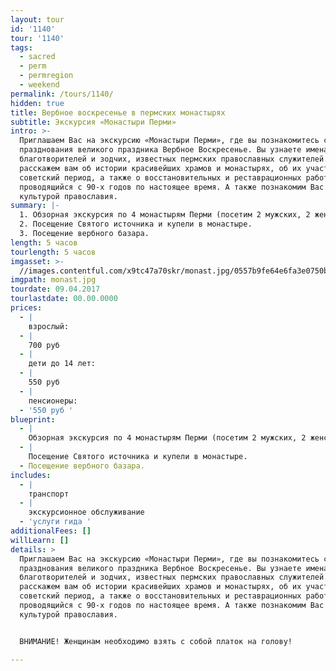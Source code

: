 ```yaml
---
layout: tour
id: '1140'
tour: '1140'
tags:
  - sacred
  - perm
  - permregion
  - weekend
permalink: /tours/1140/
hidden: true
title: Вербное воскресенье в пермских монастырях
subtitle: Экскурсия «Монастыри Перми»
intro: >-
  Приглашаем Вас на экскурсию «Монастыри Перми», где вы познакомитесь с историей
  празднования великого праздника Вербное Воскресенье. Вы узнаете имена первых
  благотворителей и зодчих, известных пермских православных служителей. Мы
  расскажем вам об истории красивейших храмов и монастырях, об их участи в
  советский период, а также о восстановительных и реставрационных работах,
  проводящийся с 90-х годов по настоящее время. А также познакомим Вас к
  культурой православия. 
summary: |-
  1. Обзорная экскурсия по 4 монастырям Перми (посетим 2 мужских, 2 женских). 
  2. Посещение Святого источника и купели в монастыре. 
  3. Посещение вербного базара. 
length: 5 часов
tourlength: 5 часов
imgasset: >-
  //images.contentful.com/x9tc47a70skr/monast.jpg/0557b9fe64e6fa3e0750b55dba0a6832/monast.jpg
imgpath: monast.jpg
tourdate: 09.04.2017
tourlastdate: 00.00.0000
prices:
  - |
    взрослый:
  - |
    700 руб 
  - |
    дети до 14 лет:
  - |
    550 руб 
  - |
    пенсионеры:
  - '550 руб '
blueprint:
  - |
    Обзорная экскурсия по 4 монастырям Перми (посетим 2 мужских, 2 женских).
  - |
    Посещение Святого источника и купели в монастыре.
  - Посещение вербного базара.
includes:
  - |
    транспорт
  - |
    экскурсионное обслуживание
  - 'услуги гида '
additionalFees: []
willLearn: []
details: >
  Приглашаем Вас на экскурсию «Монастыри Перми», где вы познакомитесь с историей
  празднования великого праздника Вербное Воскресенье. Вы узнаете имена первых
  благотворителей и зодчих, известных пермских православных служителей. Мы
  расскажем вам об истории красивейших храмов и монастырях, об их участи в
  советский период, а также о восстановительных и реставрационных работах,
  проводящийся с 90-х годов по настоящее время. А также познакомим Вас к
  культурой православия. 


  ВНИМАНИЕ! Женщинам необходимо взять с собой платок на голову! 

---
```

